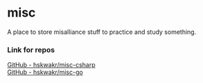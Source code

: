 # misc
A place to store misalliance stuff to practice and study something. 

### Link for repos
[GitHub - hskwakr/misc-csharp](https://github.com/hskwakr/misc-csharp "GitHub - hskwakr/misc-csharp")  
[GitHub - hskwakr/misc-go](https://github.com/hskwakr/misc-go "GitHub - hskwakr/misc-go")
